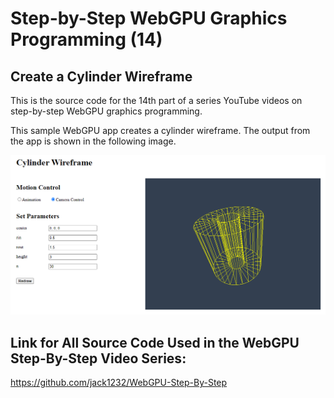 # Step-by-Step WebGPU Graphics Programming (14) 
## Create a Cylinder Wireframe

This is the source code for the 14th part of a series YouTube videos on step-by-step WebGPU graphics programming.

This sample WebGPU app creates a cylinder wireframe. The output from the app is shown in the following image.

![image01](dist/assets/image01.png)

## Link for All Source Code Used in the WebGPU Step-By-Step Video Series:

https://github.com/jack1232/WebGPU-Step-By-Step